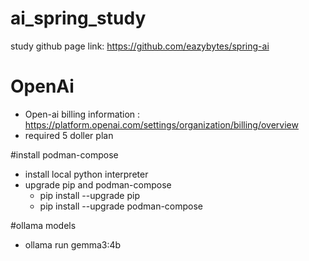 # ai_spring_study

study github page link:  https://github.com/eazybytes/spring-ai

# OpenAi
- Open-ai billing information : https://platform.openai.com/settings/organization/billing/overview
- required 5 doller plan

#install podman-compose
- install local python interpreter
- upgrade pip and podman-compose
  - pip install --upgrade pip 
  - pip install --upgrade podman-compose

#ollama models
- ollama run gemma3:4b